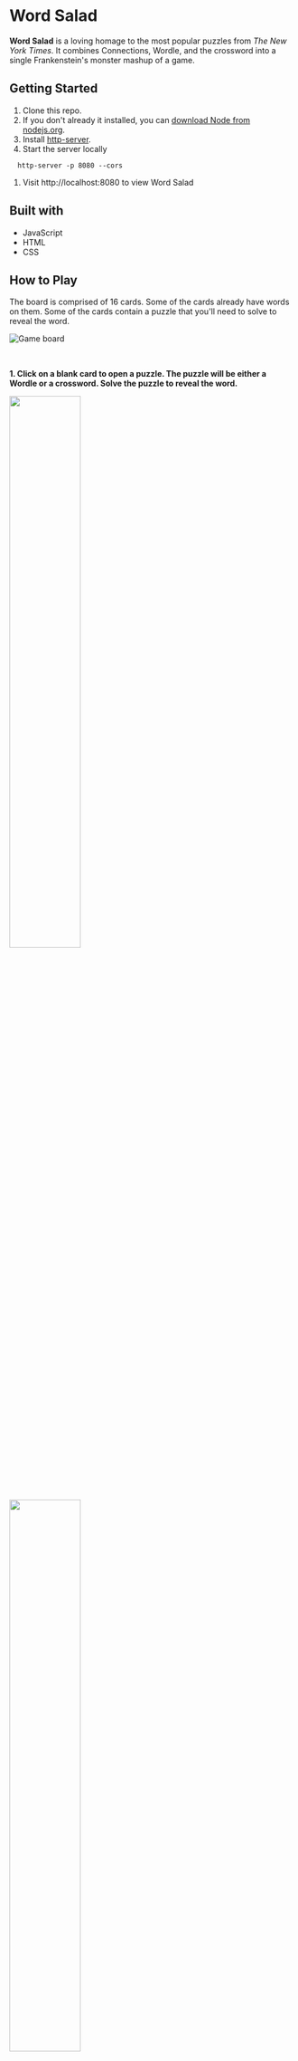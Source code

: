 # Word Salad

**Word Salad** is a loving homage to the most popular puzzles from _The New York Times_. It combines Connections, Wordle, and the crossword into a single Frankenstein's monster mashup of a game.

## Getting Started

1. Clone this repo.
2. If you don't already it installed, you can [download Node from nodejs.org](https://nodejs.org/en/download/package-manager).
3. Install [http-server](https://www.npmjs.com/package/http-server).
1. Start the server locally
```
  http-server -p 8080 --cors
```
1. Visit http://localhost:8080 to view Word Salad

## Built with

* JavaScript
* HTML
* CSS

## How to Play

The board is comprised of 16 cards. Some of the cards already have words on them. Some of the cards contain a puzzle that you'll need to solve to reveal the word.

![Game board](/images/screenshots/game_board.png)

<br>

**1. Click on a blank card to open a puzzle. The puzzle will be either a Wordle or a crossword. Solve the puzzle to reveal the word.**

<img src="images/screenshots/wordle_solved.png" width="50%">

<img src="images/screenshots/crossword_solved.png" width="50%">  

<br>

**2. After all the words have been revealed, you can play Connections. Select a set of four cards that have something in common.**

![Game board](/images/screenshots/selected_cards.png)

<br>

**3. If you select the correct group of cards, the category will be revealed.**

![Game board](/images/screenshots/one_category_solved.png)

<br>

**4. Continue selecting groups of four cards until you've found all the categories.**

![Game board](/images/screenshots/all_categories_solved.png)

## Features
### Connections
**Solving puzzles**
* After you solve a puzzle, the word will appear on the card in black text.
* If you don't solve the puzzle, the word will appear on the card in red text.

**Selecting categories**
* You can only select four cards at a time.
* You can't guess the same set of cards twice.
* You can make up to three incorrect attempts to guess all the categories.
* The game will tell you if you are one card away from completing a category

---

### Wordle
* When you submit a word, tile colors change to show you how close you are to getting the correct word.
  * Green - The letter is in the correct position
  * Yellow - The word contains that letter but it is in the incorrect position
  * Gray - The word does not contain that letter
* You can't guess the same word twice.
* The word you submit must be in the Wordle dictionary.

---

### Crossword
* You can't guess the same word twice.
* You have four chances to guess a word.

## Potential Roadmap

- [ ] Game summary that shows number of Wordles, Crosswords, and Connections solved
- [ ] More robust Crossword
  - [ ] After each guess, show the letters that are correct
- [ ] After the connections game has been played, the board flips over and turns into different puzzles:
  - [ ] Sudoku
  - [ ] Spelling Bee
  - [ ] Strands
- [ ] Game data is stored in a database
- [ ] Track usage data

## Answer Key

```
CORE: [HEART (wordle), CRUX (crossword clue: "Gist"), ESSENCE, SUBSTANCE]

COMPLICATED: [MESSY (wordle), BAROQUE (crossword clue: "Music style popularized by Bach"), COMPLEX, ELABORATE]

SYMBOLS USED IN MAKING LISTS: [ARROW (wordle), BULLET (crossword clue: "Muggsy Bogues or Manute Bol, once), CHECKBOX, HYPHEN]

WHAT 'CROSS' MIGHT MEAN: [ANGRY (wordle), CRUCIFIX (crossword clue: "One of those 'T' necklaces, maybe"), BETRAY, HYBRID]
```
```
LATIN WORDS: [CARPE (wordle), QUID (crossword clue: "A pound across the pond, perhaps"), ERGO, VOX]

PACK (AWAY) FOR FUTURE USE: [STORE (wordle), SQUIRREL (crossword clue: "________ Nut Zippers"), STASH, STOW]

________ GAME: [SQUID (wordle), ARCADE (crossword clue: "where you might find Ms. Pac-Man"), BLAME, NUMBERS]

ADJECTIVES FOR ASSETS: [TOXIC (wordle), FROZEN (crossword clue: "Ice cold"), FIXED, LIQUID]
```
```
HIGHLY SKILLED: [ADEPT (wordle), ACE (crossword clue: "Part of a winning pair in blackjack"), MAESTRO, HOTSHOT]

KINDS OF CAKE: [POUND (wordle), CRUMB (crossword clue: "The soft part of bread"), MARBLE, BIRTHDAY]

TANGIBLE: [SOLID (wordle), MATERIAL (crossword clue: "Half of a moniker for Madonna"), CONCRETE, REAL]

THINGS YOU CAN THROW IN METAPHORS: [PARTY (wordle), WRENCH (crossword clue: "To pull or twist"), CURVEBALL, TANTRUM]
```

```
GET EXCITED, WITH "UP": [PSYCH (wordle), FIRE (crossword clue: "Earth Wind and ____"), HYPE, AMP]

KINDS OF SHOES: [SLIDE (wordle), FLAT (crossword clue: "A tire might get this"), PUMP, MULE]

LEGISLATIVE ROLES: [CHAIR (wordle), WHIP (crossword clue: "Part of a lion tamer's costume"), SPEAKER, LEADER]

NAME HOMOPHONES: [MATTE (wordle), PEAT (crossword clue: "Basketball suffix with 'three'"), MIC, DUG]
```

```
RESIDE: [DWELL (wordle), STAY (crossword clue: "Lisa Loeb song"), INHABIT, LIVE]

DECREASE: [ABATE (wordle), DROP (crossword clue: "What you might do to a hot potato"), DWINDLE, DECLINE]

DOOFUS: [CLOWN (wordle), DWEEB (crossword clue: "A nerdy type"), SAP, TURKEY]

MEMBER OF A SEPTET: [DWARF (wordle), WONDER (crossword clue: "He just called to say, 'I love you'"), SEA, SIN]
```

```
VITALITY: [JUICE (wordle), LIFE (crossword clue: "Board game or cereal, perhaps"), ENERGY, ZIP]

PALINDROMES FEATURING “E”:: [LEVEL (wordle), TENET (crossword clue: "Christopher Nolan movie"), PEP, REFER]

FEATURED IN “JACK AND THE BEANSTALK”: [BEANS (wordle), GIANT (crossword clue: "Enormous"), COW, JACK]

CAR MODELS: [CIVIC (wordle), BEETLE (crossword clue: "A ladybug is a type of this"), VOLT, FOCUS]
```
